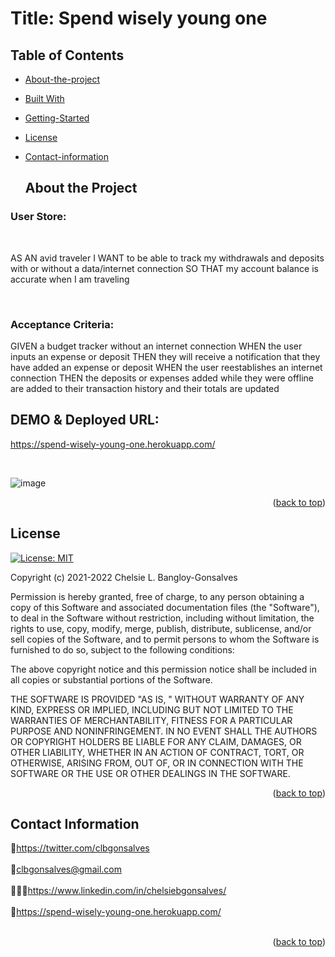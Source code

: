 <div id="top"></div>

# Title: Spend wisely young one


## Table of Contents

* [About-the-project](#About-The-Project)
* [Built With](#Built-With)
* [Getting-Started](#Getting-Started)
* [License](#License)
* [Contact-information](#Contact-Information)


  ## About the Project

<h3> User Store:</h3>
<br>
<p>AS AN avid traveler
I WANT to be able to track my withdrawals 
and deposits with or without a data/internet connection
SO THAT my account balance is accurate when I am traveling </p>

<br>
<h3>Acceptance Criteria:</h3>
GIVEN a budget tracker without an internet connection 
WHEN the user inputs an expense or deposit
THEN they will receive a notification that they have 
added an expense or deposit
WHEN the user reestablishes an internet connection
THEN the deposits or expenses added while they were offline are 
added to their transaction history and their totals are updated


## DEMO & Deployed URL: 
<a href= "https://spend-wisely-young-one.herokuapp.com">https://spend-wisely-young-one.herokuapp.com/</a>

<br>

![image](https://user-images.githubusercontent.com/88634637/155838950-e48d0023-743d-4cd5-9283-ee6438ec17cd.png)




<div align="center"></div>


<p align="right">(<a href="#top">back to top</a>)</p>



<!-- LICENSE -->
## License
[![License: MIT](https://img.shields.io/badge/License-MIT-yellow.svg)](https://opensource.org/licenses/MIT)

Copyright (c) 2021-2022 Chelsie L. Bangloy-Gonsalves

Permission is hereby granted, free of charge, to any person obtaining
a copy of this Software and associated documentation files (the
"Software"), to deal in the Software without restriction, including
without limitation, the rights to use, copy, modify, merge, publish,
distribute, sublicense, and/or sell copies of the Software, and to
permit persons to whom the Software is furnished to do so, subject to
the following conditions:

The above copyright notice and this permission notice shall be
included in all copies or substantial portions of the Software.

THE SOFTWARE IS PROVIDED "AS IS, " WITHOUT WARRANTY OF ANY KIND,
EXPRESS OR IMPLIED, INCLUDING BUT NOT LIMITED TO THE WARRANTIES OF
MERCHANTABILITY, FITNESS FOR A PARTICULAR PURPOSE AND
NONINFRINGEMENT. IN NO EVENT SHALL THE AUTHORS OR COPYRIGHT HOLDERS BE
LIABLE FOR ANY CLAIM, DAMAGES, OR OTHER LIABILITY, WHETHER IN AN ACTION
OF CONTRACT, TORT, OR OTHERWISE, ARISING FROM, OUT OF, OR IN CONNECTION
WITH THE SOFTWARE OR THE USE OR OTHER DEALINGS IN THE SOFTWARE.

<p align="right">(<a href="#top">back to top</a>)</p>



<!-- CONTACT -->
## Contact Information

🐓<a href="https://twitter.com/clbgonsalves">https://twitter.com/clbgonsalves</a>
<br>
</br>
💌clbgonsalves@gmail.com
<br>
</br>
👩🏻‍💻<a href="https://www.linkedin.com/in/chelsiebgonsalves/">https://www.linkedin.com/in/chelsiebgonsalves/</a>
<br>
</br>
🧁<a href= "https://spend-wisely-young-one.herokuapp.com">https://spend-wisely-young-one.herokuapp.com/</a>
<br>
</br>
<p align="right">(<a href="#top">back to top</a>)</p>
